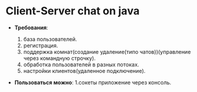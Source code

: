 # Client-Server chat on java

* __Требования__: 
    1. база пользователей.
    2. регистрация.
    3. поддержка комнат(создание удаление(типо чатов))(управление через командную строчку).
    4. обработка пользователей в разных потоках.
    5. настройки клиентов(удаленное подключение).

* __Пользоваться можно__: 
    1.сокеты приложение через консоль.
